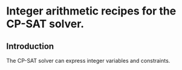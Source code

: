 # Integer arithmetic recipes for the CP-SAT solver.



## Introduction

The CP-SAT solver can express integer variables and constraints.
